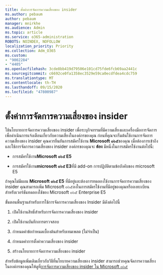 ```yaml
---
title: ตั้งค่าการจัดการความเสี่ยงของ insider
ms.author: pebaum
author: pebaum
manager: mnirkhe
ms.audience: Admin
ms.topic: article
ms.service: o365-administration
ROBOTS: NOINDEX, NOFOLLOW
localization_priority: Priority
ms.collection: Adm_O365
ms.custom:
- "9002284"
- "4405"
ms.openlocfilehash: 3cde8bb419d79506e101cd75fde6fcb69aa2441c
ms.sourcegitcommit: c6692ce0fa1358ec3529e59ca0ecdfdea4cdc759
ms.translationtype: MT
ms.contentlocale: th-TH
ms.lasthandoff: 09/15/2020
ms.locfileid: "47800987"
---
```

# <a name="set-up-insider-risk-management"></a>ตั้งค่าการจัดการความเสี่ยงของ insider

ใช้นโยบายการจัดการความเสี่ยงของ insider เพื่อระบุกิจกรรมที่มีความเสี่ยงและเครื่องมือการจัดการเพื่อดำเนินการแจ้งเตือนเกี่ยวกับความเสี่ยงในองค์กรของคุณ ก่อนที่คุณจะเริ่มต้นใช้งานการจัดการความเสี่ยงของ insider คุณควรยืนยันการสมัครใช้งาน **Microsoft ๓๖๕**ของคุณ เมื่อต้องการเข้าถึงและใช้การจัดการความเสี่ยงของ insider องค์กรของคุณจะ **ต้อง** มีหนึ่งในการสมัครใช้งานต่อไปนี้:

- การสมัครใช้งาน**Microsoft ๓๖๕ E5**

- การสมัครใช้งาน**microsoft ๓๖๕ E3**ที่มี add-on การปฏิบัติตามข้อบังคับของ microsoft E5

ถ้าคุณไม่มีแผน **Microsoft ๓๖๕ E5** ที่มีอยู่และต้องการทดลองใช้งานการจัดการความเสี่ยงของ insider คุณสามารถเพิ่ม Microsoft ๓๖๕ลงในการสมัครใช้งานที่มีอยู่ของคุณหรือลงทะเบียนสำหรับเวอร์ชันทดลองใช้ของ Microsoft ๓๖๕ Enterprise E5

ขั้นตอนพื้นฐานสำหรับการใช้การจัดการความเสี่ยงของ Insider มีดังต่อไปนี้

1. เปิดใช้งานสิทธิ์สำหรับการจัดการความเสี่ยงของ insider

2. เปิดใช้งานบันทึกการตรวจสอบ

3. กำหนดค่าข้อกำหนดเบื้องต้นสำหรับเทมเพลต (ไม่จำเป็น)

4. กำหนดค่าการตั้งค่าความเสี่ยงของ insider

5. สร้างนโยบายการจัดการความเสี่ยงของ insider

สำหรับข้อมูลเพิ่มเติมเกี่ยวกับวิธีที่นโยบายความเสี่ยงของ insider สามารถช่วยคุณจัดการความเสี่ยงในองค์กรของคุณให้ดูที่[การจัดการความเสี่ยงของ insider ใน Microsoft ๓๖๕](https://go.microsoft.com/fwlink/?linkid=2123907)
